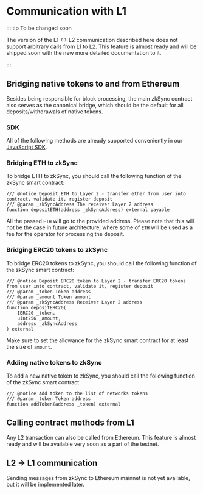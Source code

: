 # Communication with L1

::: tip To be changed soon

The version of the L1 <-> L2 communication described here does not support arbitrary calls from L1 to L2. This feature is almost ready and will be shipped soon with the new more detailed documentation to it.

:::

## Bridging native tokens to and from Ethereum

Besides being responsible for block processing, the main zkSync contract also serves as the canonical bridge, which should be the default for all deposits/withdrawals of native tokens.

### SDK

All of the following methods are already supported conveniently in our [JavaScript SDK](../api/js).

### Bridging ETH to zkSync

To bridge ETH to zkSync, you should call the following function of the zkSync smart contract:

```
/// @notice Deposit ETH to Layer 2 - transfer ether from user into contract, validate it, register deposit
/// @param _zkSyncAddress The receiver Layer 2 address
function depositETH(address _zkSyncAddress) external payable
```

All the passed `ETH` will go to the provided address. Please note that this will not be the case in future architecture, where some of `ETH` will be used as a fee for the operator for processing the deposit.

### Bridging ERC20 tokens to zkSync

To bridge ERC20 tokens to zkSync, you should call the following function of the zkSync smart contract:

```
/// @notice Deposit ERC20 token to Layer 2 - transfer ERC20 tokens from user into contract, validate it, register deposit
/// @param _token Token address
/// @param _amount Token amount
/// @param _zkSyncAddress Receiver Layer 2 address
function depositERC20(
    IERC20 _token,
    uint256 _amount,
    address _zkSyncAddress
) external
```

Make sure to set the allowance for the zkSync smart contract for at least the size of `amount`.

### Adding native tokens to zkSync

To add a new native token to zkSync, you should call the following function of the zkSync smart contract:

```
/// @notice Add token to the list of networks tokens
/// @param _token Token address
function addToken(address _token) external
```

## Calling contract methods from L1

Any L2 transaction can also be called from Ethereum. This feature is almost ready and will be available very soon as a part of the testnet.

## L2 -> L1 communication

Sending messages from zkSync to Ethereum mainnet is not yet available, but it will be implemented later.

